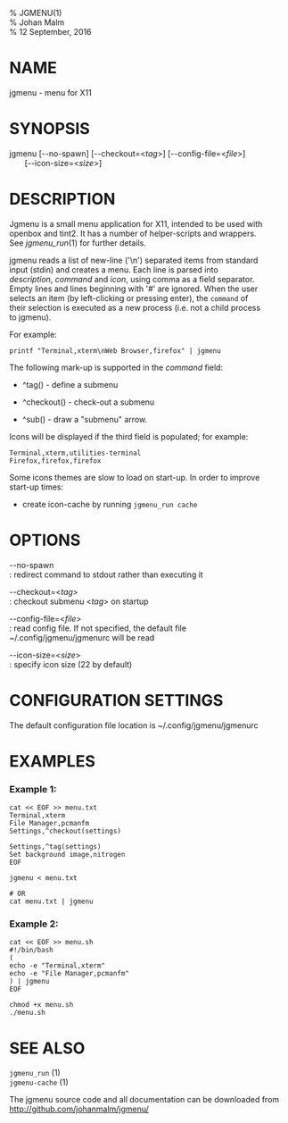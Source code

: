 % JGMENU(1)  
% Johan Malm  
% 12 September, 2016

# NAME

jgmenu - menu for X11

# SYNOPSIS

jgmenu \[\--no-spawn] \[\--checkout=<*tag*>] \[\--config-file=<*file*>]  
       \[\--icon-size=<*size*>]

# DESCRIPTION

Jgmenu is a small menu application for X11, intended to be used with  
openbox and tint2. It has a number of helper-scripts and wrappers.  
See *jgmenu_run*(1) for further details.  

jgmenu reads a list of new-line ('\\n') separated items from standard  
input (stdin) and creates a menu. Each line is parsed into  
*description*, *command* and *icon*, using comma as a field separator.  
Empty lines and lines beginning with '#' are ignored. When the user  
selects an item (by left-clicking or pressing enter), the `command` of  
their selection is executed as a new process (i.e. not a child process  
to jgmenu).

For example:

    printf "Terminal,xterm\nWeb Browser,firefox" | jgmenu

The following mark-up is supported in the *command* field:

  - ^tag() - define a submenu

  - ^checkout() - check-out a submenu

  - ^sub() - draw a "submenu" arrow.

Icons will be displayed if the third field is populated; for example:

    Terminal,xterm,utilities-terminal
    Firefox,firefox,firefox

Some icons themes are slow to load on start-up. In order to improve  
start-up times:

  - create icon-cache by running `jgmenu_run cache`

# OPTIONS

\--no-spawn  
:   redirect command to stdout rather than executing it

\--checkout=<*tag*>  
:   checkout submenu <*tag*> on startup

\--config-file=<*file*>  
:   read config file. If not specified, the default file  
    ~/.config/jgmenu/jgmenurc will be read

\--icon-size=<*size*>  
:   specify icon size (22 by default)

# CONFIGURATION SETTINGS
The default configuration file location is ~/.config/jgmenu/jgmenurc

# EXAMPLES

### Example 1:

    cat << EOF >> menu.txt
    Terminal,xterm
    File Manager,pcmanfm
    Settings,^checkout(settings)

    Settings,^tag(settings)
    Set background image,nitrogen
    EOF

    jgmenu < menu.txt

    # OR
    cat menu.txt | jgmenu

### Example 2:

    cat << EOF >> menu.sh
    #!/bin/bash
    (
    echo -e "Terminal,xterm"
    echo -e "File Manager,pcmanfm"
    ) | jgmenu
    EOF

    chmod +x menu.sh
    ./menu.sh

# SEE ALSO

`jgmenu_run` (1)  
`jgmenu-cache` (1)

The jgmenu source code and all documentation can be downloaded from  
<http://github.com/johanmalm/jgmenu/>
